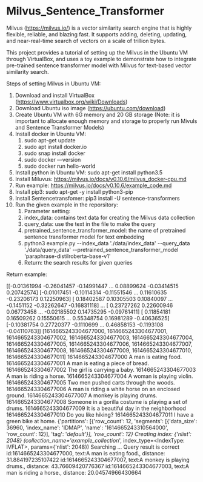 # Milvus_Sentence_Transformer
Milvus (https://milvus.io/) is a vector similarity search engine that is highly flexible, reliable, and blazing fast. It supports adding, deleting, updating, and near-real-time search of vectors on a scale of trillion bytes.

This project provides a tutorial of setting up the Milvus in the Ubuntu VM through VirtualBox, and uses a toy example to demonstrate how to integrate pre-trained sentence transformer model with Milvus for text-based vector similarity search.

Steps of setting Milvus in Ubuntu VM:
1. Download and install VirtualBox (https://www.virtualbox.org/wiki/Downloads)
2. Download Ubuntu iso image (https://ubuntu.com/download)
3. Create Ubuntu VM with 6G memory and 20 GB storage (Note: it is important to allocate enough memory and storage to properly run Mivuls and Sentence Transformer Models)
4. Install docker in Ubuntu VM:
    1. sudo apt-get update 
    2. sudo apt install docker.io
    3. sudo snap install docker
    4. sudo docker —version
    5. sudo docker run hello-world
5. Install python in Ubuntu VM: sudo apt-get install python3.5
6. Install Miluvus: https://milvus.io/docs/v0.10.6/milvus_docker-cpu.md
7. Run example: https://milvus.io/docs/v0.10.6/example_code.md
8. Install pip3: sudo apt-get -y install python3-pip
10. Install Sentencetransfomer: pip3 install -U sentence-transformers
11. Run the given example in the reporsitory:
    1. Parameter setting:
      1. index_data: contains text data for creating the Milvus data collection
      2. query_data: use the text in the file to make the query
      3. pretrained_sentence_transformer_model: the name of pretrained sentence transformer model for text embedding
    2. python3 example.py --index_data './data/index_data' --query_data './data/query_data' --pretrained_sentence_transformer_model 'paraphrase-distilroberta-base-v1'
    3. Return: the search results for given queries

Return example:

 [[-0.01361994 -0.26041457 -0.14991447 ...  0.08899624 -0.03414515
   0.20742574]
 [-0.01017451 -0.10114314 -0.11551546 ...  0.11610635 -0.23206173
   0.12250963]
 [ 0.18402587  0.10305503  0.10840097 ... -0.1451152  -0.32262647
  -0.16831118]
 ...
 [ 0.23727262  0.22600946  0.06773458 ... -0.02185502  0.14735295
  -0.09761411]
 [ 0.11854181  0.16509262  0.15550615 ...  0.55348754  0.16981289
  -0.40636525]
 [-0.10381754  0.27720377 -0.1110699  ...  0.46858153 -0.1193108
  -0.04110763]]
[1614665243304677000, 1614665243304677001, 1614665243304677002, 1614665243304677003, 1614665243304677004, 1614665243304677005, 1614665243304677006, 1614665243304677007, 1614665243304677008, 1614665243304677009, 1614665243304677010, 1614665243304677011]
1614665243304677000 A man is eating food.
1614665243304677001 A man is eating a piece of bread.
1614665243304677002 The girl is carrying a baby.
1614665243304677003 A man is riding a horse.
1614665243304677004 A woman is playing violin.
1614665243304677005 Two men pushed carts through the woods.
1614665243304677006 A man is riding a white horse on an enclosed ground.
1614665243304677007 A monkey is playing drums.
1614665243304677008 Someone in a gorilla costume is playing a set of drums.
1614665243304677009 It is a beautiful day in the neighborhood
1614665243304677010 Do you like hiking?
1614665243304677011 I have a green bike at home.
{'partitions': [{'row_count': 12, 'segments': [{'data_size': 36960, 'index_name': 'IDMAP', 'name': '1614665243310564000', 'row_count': 12}], 'tag': '_default'}], 'row_count': 12}
Creating index: {'nlist': 2048}
(collection_name='example_collection_', index_type=<IndexType: IVFLAT>, params={'nlist': 2048})
Searching ... 
Query result is correct
id:1614665243304677000, text:A man is eating food., distance: 31.884197235107422
id:1614665243304677007, text:A monkey is playing drums., distance: 43.76609420776367
id:1614665243304677003, text:A man is riding a horse., distance: 20.04574966430664
